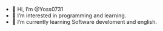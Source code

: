 - 👋 Hi, I’m @Yoss0731
- 👀 I’m interested in programming and learning.
- 🌱 I’m currently learning Software develoment and english.

<!---
Yoss0731/Yoss0731 is a ✨ special ✨ repository because its `README.md` (this file) appears on your GitHub profile.
You can click the Preview link to take a look at your changes.
--->
